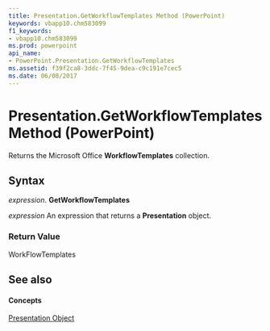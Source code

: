 ```yaml
---
title: Presentation.GetWorkflowTemplates Method (PowerPoint)
keywords: vbapp10.chm583099
f1_keywords:
- vbapp10.chm583099
ms.prod: powerpoint
api_name:
- PowerPoint.Presentation.GetWorkflowTemplates
ms.assetid: f39f2ca8-3ddc-7f45-9dea-c9c191e7cec5
ms.date: 06/08/2017
---
```



# Presentation.GetWorkflowTemplates Method (PowerPoint)

Returns the Microsoft Office **WorkflowTemplates** collection.


## Syntax

 _expression_. **GetWorkflowTemplates**

 _expression_ An expression that returns a **Presentation** object.


### Return Value

WorkFlowTemplates


## See also


#### Concepts


[Presentation Object](presentation-object-powerpoint.md)

